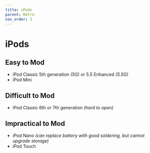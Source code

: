 ```yaml
---
title: iPods
parent: Retro
nav_order: 3
---
```

# iPods

## Easy to Mod

- iPod Classic 5th generation *(5G)* or 5.5 Enhanced *(5.5G)*
- iPod Mini

## Difficult to Mod

- iPod Classic 6th or 7th generation *(hard to open)*

## Impractical to Mod

- iPod Nano *(can replace battery with good soldering, but cannot upgrade storage)*
- iPod Touch
